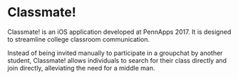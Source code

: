 # Classmate!

Classmate! is an iOS application developed at PennApps 2017. It is designed to streamline college classroom communication.

Instead of being invited manually to participate in a groupchat by another student, Classmate! allows individuals to search for their class directly and join directly, alleviating the need for a middle man.


